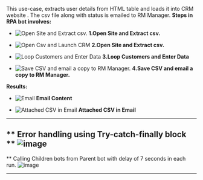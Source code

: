 This use-case, extracts user details from HTML table and loads it into CRM website . The csv file along with status is emailed to RM Manager.
**Steps in RPA bot involves:**

- ![Open Site and Extract csv.](https://user-images.githubusercontent.com/82325528/220447388-7b724df0-5fe0-44f9-9ce3-8bb280ed76b7.png)
**1.Open Site and Extract csv.**  

- ![Open Csv and Launch CRM](https://user-images.githubusercontent.com/82325528/220447457-8a9660f9-3f8d-4df1-adad-6405ef9e72da.png)
**2.Open Site and Extract csv.**  

- ![Loop Customers and Enter Data](https://user-images.githubusercontent.com/82325528/220447563-149c2a48-c0a9-4ada-91b8-0a38895a8984.png)
**3.Loop Customers and Enter Data**  

- ![Save CSV and email a copy to RM Manager.](https://user-images.githubusercontent.com/82325528/220447630-e912ad07-e312-441d-87be-058430ce7008.png)
**4.Save CSV and email a copy to RM Manager.**  

**Results:**
- ![Email](https://user-images.githubusercontent.com/82325528/220452393-d728320f-8e18-48e4-9414-4aab7fc7ce4d.png)
**Email Content**  

- ![Attached CSV in Email](https://user-images.githubusercontent.com/82325528/220452474-fc5fdc04-b79c-4fbf-b796-17cb4461d473.png)
**Attached CSV in Email**  

---
** Error handling using Try-catch-finally block **
![image](https://user-images.githubusercontent.com/82325528/220684781-4cb97aac-d683-419a-90a0-3c7ee1e36519.png)
---
** Calling Children bots from Parent bot with delay of 7 seconds in each run.
![image](https://user-images.githubusercontent.com/82325528/220785199-7e3fd674-8ac1-414f-b025-d61471ff7226.png)

---



